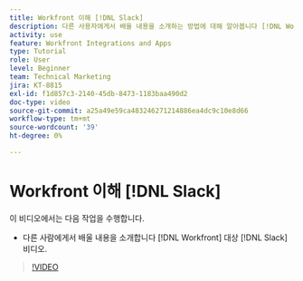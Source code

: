 ```yaml
---
title: Workfront 이해 [!DNL Slack]
description: 다른 사용자에게서 배울 내용을 소개하는 방법에 대해 알아봅니다 [!DNL Workfront] Slack 비디오용.
activity: use
feature: Workfront Integrations and Apps
type: Tutorial
role: User
level: Beginner
team: Technical Marketing
jira: KT-8815
exl-id: f1d857c3-2140-45db-8473-1183baa490d2
doc-type: video
source-git-commit: a25a49e59ca483246271214886ea4dc9c10e8d66
workflow-type: tm+mt
source-wordcount: '39'
ht-degree: 0%

---
```


# Workfront 이해 [!DNL Slack]

이 비디오에서는 다음 작업을 수행합니다.

* 다른 사람에게서 배울 내용을 소개합니다 [!DNL Workfront] 대상 [!DNL Slack] 비디오.

>[!VIDEO](https://video.tv.adobe.com/v/335116/?quality=12&learn=on)
